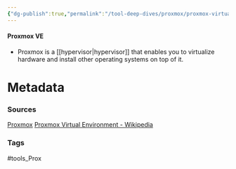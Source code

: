 ```yaml
---
{"dg-publish":true,"permalink":"/tool-deep-dives/proxmox/proxmox-virtual-environment/","updated":"2025-02-02T14:27:50.000-08:00"}
---
```


#### Proxmox VE
- Proxmox is a [[hypervisor\|hypervisor]] that enables you to virtualize hardware and install other operating systems on top of it.




# Metadata

### Sources
[Proxmox](https://www.proxmox.com/en/)
[Proxmox Virtual Environment - Wikipedia](https://en.wikipedia.org/wiki/Proxmox_Virtual_Environment)
### Tags
#tools_Prox  




